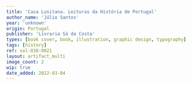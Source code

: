 ```yaml
---
title: 'Casa Lusitana. Leituras da História de Portugal'
author_name: 'Júlio Santos'
year: 'unknown'
origin: Portugal
publisher: 'Livraria Sá da Costa'
types: [book cover, book, illustration, graphic design, typography]
tags: [history]
ref: sol-030-0021
layout: artifact_multi
image_count: 2
wip: true
date_added: 2022-03-04
---
```

